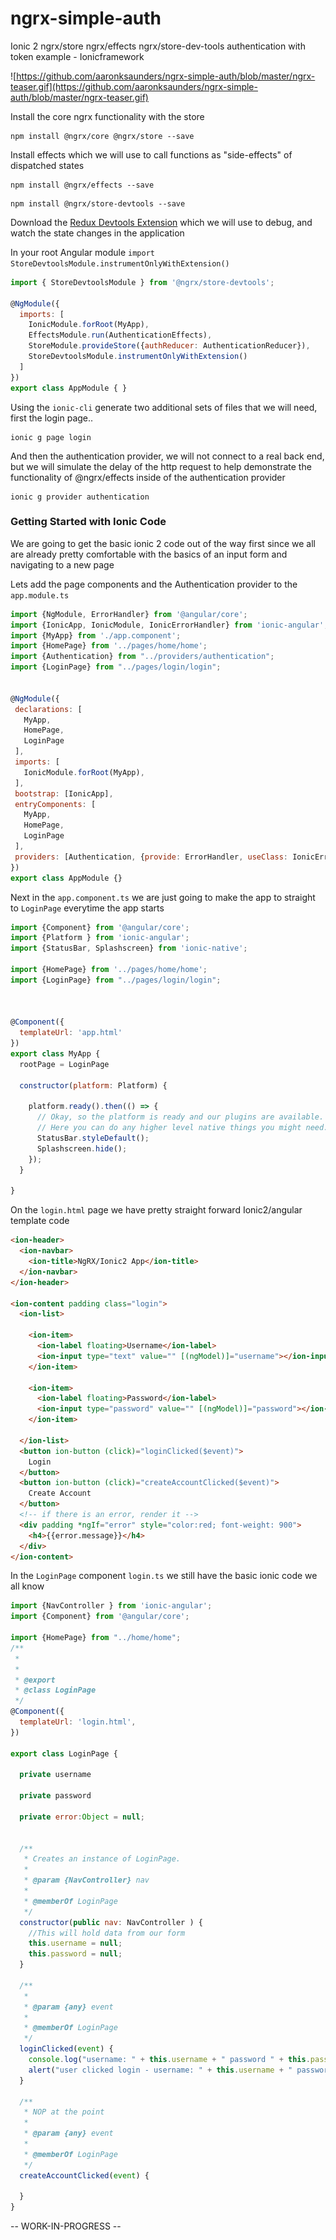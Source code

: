 # ngrx-simple-auth
Ionic 2 ngrx/store ngrx/effects ngrx/store-dev-tools authentication with token example - Ionicframework

![https://github.com/aaronksaunders/ngrx-simple-auth/blob/master/ngrx-teaser.gif](https://github.com/aaronksaunders/ngrx-simple-auth/blob/master/ngrx-teaser.gif)

Install the core ngrx functionality with the store
```
npm install @ngrx/core @ngrx/store --save
```

Install effects which we will use to call functions as "side-effects" of dispatched states
```
npm install @ngrx/effects --save
```

```
npm install @ngrx/store-devtools --save
```
Download the [Redux Devtools Extension](http://zalmoxisus.github.io/redux-devtools-extension/) which we will use to debug, and watch the state changes in the application

In your root Angular module `import StoreDevtoolsModule.instrumentOnlyWithExtension()`

```Javascript
import { StoreDevtoolsModule } from '@ngrx/store-devtools';

@NgModule({
  imports: [
    IonicModule.forRoot(MyApp),
    EffectsModule.run(AuthenticationEffects),
    StoreModule.provideStore({authReducer: AuthenticationReducer}),
    StoreDevtoolsModule.instrumentOnlyWithExtension()
  ]
})
export class AppModule { }
```

Using the `ionic-cli` generate two additional sets of files that we will need, first the login page..
```
ionic g page login
```

And then the authentication provider, we will not connect to a real back end, but we will simulate the delay of the http request to help demonstrate the functionality of @ngrx/effects inside of the authentication provider
```
ionic g provider authentication
 ```

### Getting Started with Ionic Code
 
 We are going to get the basic ionic 2 code out of the way first since we all are already pretty comfortable with the basics of an input form and navigating to a new page
 
 Lets add the page components and the Authentication provider to the `app.module.ts`
 
 ```Javascript
import {NgModule, ErrorHandler} from '@angular/core';
import {IonicApp, IonicModule, IonicErrorHandler} from 'ionic-angular';
import {MyApp} from './app.component';
import {HomePage} from '../pages/home/home';
import {Authentication} from "../providers/authentication";
import {LoginPage} from "../pages/login/login";


@NgModule({
  declarations: [
    MyApp,
    HomePage,
    LoginPage
  ],
  imports: [
    IonicModule.forRoot(MyApp),
  ],
  bootstrap: [IonicApp],
  entryComponents: [
    MyApp,
    HomePage,
    LoginPage
  ],
  providers: [Authentication, {provide: ErrorHandler, useClass: IonicErrorHandler}]
})
export class AppModule {}
```
Next in the `app.component.ts` we are just going to make the app to straight to `LoginPage` everytime the app starts
```Javascript
import {Component} from '@angular/core';
import {Platform } from 'ionic-angular';
import {StatusBar, Splashscreen} from 'ionic-native';

import {HomePage} from '../pages/home/home';
import {LoginPage} from "../pages/login/login";



@Component({
  templateUrl: 'app.html'
})
export class MyApp {
  rootPage = LoginPage

  constructor(platform: Platform) {

    platform.ready().then(() => {
      // Okay, so the platform is ready and our plugins are available.
      // Here you can do any higher level native things you might need.
      StatusBar.styleDefault();
      Splashscreen.hide();
    });
  }

}
```

On the `login.html` page we have pretty straight forward Ionic2/angular template code
```html
<ion-header>
  <ion-navbar>
    <ion-title>NgRX/Ionic2 App</ion-title>
  </ion-navbar>
</ion-header>

<ion-content padding class="login">
  <ion-list>

    <ion-item>
      <ion-label floating>Username</ion-label>
      <ion-input type="text" value="" [(ngModel)]="username"></ion-input>
    </ion-item>

    <ion-item>
      <ion-label floating>Password</ion-label>
      <ion-input type="password" value="" [(ngModel)]="password"></ion-input>
    </ion-item>

  </ion-list>
  <button ion-button (click)="loginClicked($event)">
    Login
  </button>
  <button ion-button (click)="createAccountClicked($event)">
    Create Account
  </button>
  <!-- if there is an error, render it -->
  <div padding *ngIf="error" style="color:red; font-weight: 900">
    <h4>{{error.message}}</h4>
  </div>
</ion-content>
```
In the `LoginPage` component `login.ts` we still have the basic ionic code we all know

```Javascript
import {NavController } from 'ionic-angular';
import {Component} from '@angular/core';

import {HomePage} from "../home/home";
/**
 *
 *
 * @export
 * @class LoginPage
 */
@Component({
  templateUrl: 'login.html',
})

export class LoginPage {

  private username

  private password

  private error:Object = null;


  /**
   * Creates an instance of LoginPage.
   *
   * @param {NavController} nav
   *
   * @memberOf LoginPage
   */
  constructor(public nav: NavController ) {
    //This will hold data from our form
    this.username = null;
    this.password = null;
  }

  /**
   *
   * @param {any} event
   *
   * @memberOf LoginPage
   */
  loginClicked(event) {
    console.log("username: " + this.username + " password " + this.password)
    alert("user clicked login - username: " + this.username + " password " + this.password)
  }

  /**
   * NOP at the point
   *
   * @param {any} event
   *
   * @memberOf LoginPage
   */
  createAccountClicked(event) {

  }
}
```
-- WORK-IN-PROGRESS --
